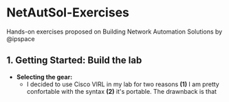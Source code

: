 # NetAutSol-Exercises
Hands-on exercises proposed on Building Network Automation Solutions by @ipspace

## 1. Getting Started: Build the lab
- **Selecting the gear:** 
  - I decided to use Cisco VIRL in my lab for two reasons **(1)** I am pretty confortable with the syntax **(2)** it's        portable. The drawnback is that 
